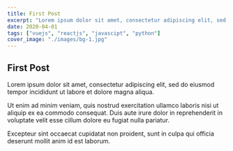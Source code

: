 ```yaml
---
title: First Post
excerpt: "Lorem ipsum dolor sit amet, consectetur adipiscing elit, sed do eiusmod tempor incididunt ut labore et dolore magna aliqua."
date: 2020-04-01
tags: ["vuejs", "reactjs", "javascipt", "python"]
cover_image: "./images/bg-1.jpg"
---
```


## First Post

Lorem ipsum dolor sit amet, consectetur adipiscing elit, sed do eiusmod tempor incididunt ut labore et dolore magna aliqua.

Ut enim ad minim veniam, quis nostrud exercitation ullamco laboris nisi ut aliquip ex ea commodo consequat. Duis aute irure dolor in reprehenderit in voluptate velit esse cillum dolore eu fugiat nulla pariatur.

Excepteur sint occaecat cupidatat non proident, sunt in culpa qui officia deserunt mollit anim id est laborum.
